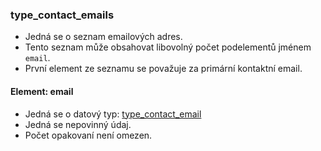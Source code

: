 ### type_contact_emails
- Jedná se o seznam emailových adres. 
- Tento seznam může obsahovat libovolný počet podelementů jménem `email`.
- První element ze seznamu se považuje za primární kontaktní email.

#### Element: email
- Jedná se o datový typ: [type_contact_email](type_contact_email.md)
- Jedná se nepovinný údaj.
- Počet opakovaní není omezen. 
